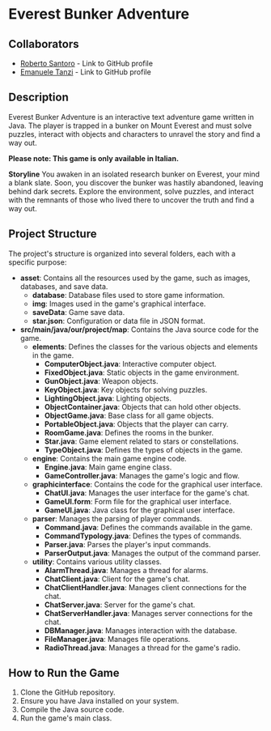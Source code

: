 # Everest Bunker Adventure

## Collaborators

* [Roberto Santoro](https://github.com/Roby2851) - Link to GitHub profile
* [Emanuele Tanzi](https://github.com/ematanzi) - Link to GitHub profile


## Description

Everest Bunker Adventure is an interactive text adventure game written in Java. The player is trapped in a bunker on Mount Everest and must solve puzzles, interact with objects and characters to unravel the story and find a way out.

**Please note: This game is only available in Italian.**

**Storyline**
You awaken in an isolated research bunker on Everest, your mind a blank slate. Soon, you discover the bunker was hastily abandoned, leaving behind dark secrets. Explore the environment, solve puzzles, and interact with the remnants of those who lived there to uncover the truth and find a way out.

## Project Structure

The project's structure is organized into several folders, each with a specific purpose:

* **asset**: Contains all the resources used by the game, such as images, databases, and save data.
    * **database**: Database files used to store game information.
    * **img**: Images used in the game's graphical interface.
    * **saveData**: Game save data.
    * **star.json**: Configuration or data file in JSON format.
* **src/main/java/our/project/map**: Contains the Java source code for the game.
    * **elements**: Defines the classes for the various objects and elements in the game.
        * **ComputerObject.java**: Interactive computer object.
        * **FixedObject.java**: Static objects in the game environment.
        * **GunObject.java**: Weapon objects.
        * **KeyObject.java**: Key objects for solving puzzles.
        * **LightingObject.java**: Lighting objects.
        * **ObjectContainer.java**: Objects that can hold other objects.
        * **ObjectGame.java**: Base class for all game objects.
        * **PortableObject.java**: Objects that the player can carry.
        * **RoomGame.java**: Defines the rooms in the bunker.
        * **Star.java**: Game element related to stars or constellations.
        * **TypeObject.java**: Defines the types of objects in the game.
    * **engine**: Contains the main game engine code.
        * **Engine.java**: Main game engine class.
        * **GameController.java**: Manages the game's logic and flow.
    * **graphicinterface**: Contains the code for the graphical user interface.
        * **ChatUl.java**: Manages the user interface for the game's chat.
        * **GameUl.form**: Form file for the graphical user interface.
        * **GameUl.java**: Java class for the graphical user interface.
    * **parser**: Manages the parsing of player commands.
        * **Command.java**: Defines the commands available in the game.
        * **CommandTypology.java**: Defines the types of commands.
        * **Parser.java**: Parses the player's input commands.
        * **ParserOutput.java**: Manages the output of the command parser.
    * **utility**: Contains various utility classes.
        * **AlarmThread.java**: Manages a thread for alarms.
        * **ChatClient.java**: Client for the game's chat.
        * **ChatClientHandler.java**: Manages client connections for the chat.
        * **ChatServer.java**: Server for the game's chat.
        * **ChatServerHandler.java**: Manages server connections for the chat.
        * **DBManager.java**: Manages interaction with the database.
        * **FileManager.java**: Manages file operations.
        * **RadioThread.java**: Manages a thread for the game's radio.

## How to Run the Game

1.  Clone the GitHub repository.
2.  Ensure you have Java installed on your system.
3.  Compile the Java source code.
4.  Run the game's main class.



